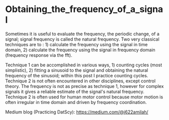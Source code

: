 # Obtaining_the_frequency_of_a_signal

Sometimes it is useful to evaluate the frequency, the periodic change, of a signal; signal frequency is called the natural frequency. Two very classical techniques are to : 1) calculate the frequency using the signal in time domain, 2) calculate the frequency using the signal in frequency domain (frequency response via the fft).

Technique 1 can be accomplished in various ways, 1) counting cycles (most simplistic), 2) fitting a sinusoid to the signal and obtaining the natural frequency of the sinusoid; within this post I practice counting cycles. Technique 2 is not often encountered in other disciplines, except control theory. The frequency is not as precise as technique 1, however for complex signals it gives a reliable estimate of the signal's natural frequency. Technique 2 is often used for human motor control because motor motion is often irregular in time domain and driven by frequency coordination.

Medium blog (Practicing DatScy): https://medium.com/@j622amilah/
